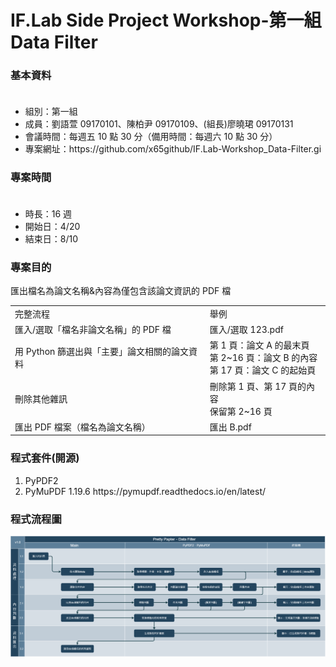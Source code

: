 # IF.Lab Side Project Workshop-第一組 Data Filter

<h3>基本資料</h3>
<ul>
　<li>組別：第一組</li>
  <li>成員：劉語萱 09170101、陳柏尹 09170109、(組長)廖曉珺 09170131</li>
  <li>會議時間：每週五 10 點 30 分（備用時間：每週六 10 點 30 分）</li>
  <li>專案網址：https://github.com/x65github/IF.Lab-Workshop_Data-Filter.gi</li>
</ul>
<h3>專案時間</h3>
<ul>
　<li>時長：16 週</li>
  <li>開始日：4/20</li>
  <li>結束日：8/10</li>
</ul>
<h3>專案目的</h3>
匯出檔名為論文名稱&內容為僅包含該論文資訊的 PDF 檔
<table>
  <tr>
    <td>完整流程</td>
    <td>舉例</td>
  </tr>
  <tr>
    <td>匯入/選取「檔名非論文名稱」的 PDF 檔</td>
    <td>匯入/選取 123.pdf</td>
  </tr>
  <tr>
    <td>用 Python 篩選出與「主要」論文相關的論文資料</td>
    <td>第 1 頁：論文 A 的最末頁<br>第 2~16 頁：論文 B 的內容<br>第 17 頁：論文 C 的起始頁</td>
  </tr>
  <tr>
    <td>刪除其他雜訊</td>
    <td>刪除第 1 頁、第 17 頁的內容<br>保留第 2~16 頁</td>
  </tr>
  <tr>
    <td>匯出 PDF 檔案（檔名為論文名稱）</td>
    <td>匯出 B.pdf</td>
  </tr>
</table>

<h3>程式套件(開源)</h3>
<ol>
  <li>PyPDF2</li>
  <li>PyMuPDF 1.19.6 https://pymupdf.readthedocs.io/en/latest/</li>
</ol>

<h3>程式流程圖</h3>

![image](https://raw.githubusercontent.com/x65github/IF.Lab-Workshop_Data-Filter/main/%E5%9F%BA%E6%9C%AC%E8%AA%AA%E6%98%8E/DataFilter_ProgramFlowchart.png)
